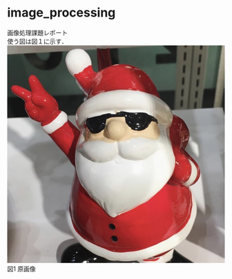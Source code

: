 # image_processing
画像処理課題レポート  
使う図は図１に示す．
![原画像](https://github.com/hongyuting2017/image_processing/blob/master/image/603.jpg)  
図1 原画像
